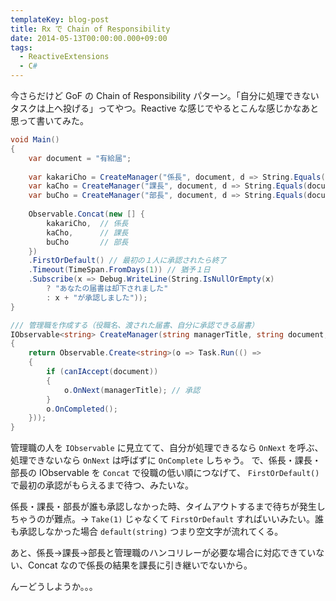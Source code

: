 ```yaml
---
templateKey: blog-post
title: Rx で Chain of Responsibility
date: 2014-05-13T00:00:00.000+09:00
tags:
  - ReactiveExtensions
  - C#
---
```

今さらだけど GoF の Chain of Responsibility パターン。「自分に処理できないタスクは上へ投げる」ってやつ。Reactive な感じでやるとこんな感じかなあと思って書いてみた。
<!--more-->

```csharp
void Main()
{
    var document = "有給届";
    
    var kakariCho = CreateManager("係長", document, d => String.Equals(document, "遅刻届"));
    var kaCho = CreateManager("課長", document, d => String.Equals(document, "有給届"));
    var buCho = CreateManager("部長", document, d => String.Equals(document, "退職届"));
    
    Observable.Concat(new [] { 
        kakariCho,  // 係長
        kaCho,      // 課長
        buCho       // 部長
    })
    .FirstOrDefault() // 最初の１人に承認されたら終了
    .Timeout(TimeSpan.FromDays(1)) // 猶予１日
    .Subscribe(x => Debug.WriteLine(String.IsNullOrEmpty(x) 
        ? "あなたの届書は却下されました" 
        : x + "が承認しました"));
}

/// 管理職を作成する（役職名、渡された届書、自分に承認できる届書）
IObservable<string> CreateManager(string managerTitle, string document, Predicate<string> canIAccept)
{
    return Observable.Create<string>(o => Task.Run(() => 
    {
        if (canIAccept(document)) 
        {
            o.OnNext(managerTitle); // 承認
        }
        o.OnCompleted();
    }));
}
```

管理職の人を ``IObservable`` に見立てて、自分が処理できるなら ``OnNext`` を呼ぶ、処理できないなら ``OnNext`` は呼ばずに ``OnComplete`` しちゃう。
で、係長・課長・部長の IObservable を ``Concat`` で役職の低い順につなげて、 ``FirstOrDefault()`` で最初の承認がもらえるまで待つ、みたいな。

係長・課長・部長が誰も承認しなかった時、タイムアウトするまで待ちが発生しちゃうのが難点。→ ``Take(1)`` じゃなくて ``FirstOrDefault`` すればいいみたい。誰も承認しなかった場合 ``default(string)`` つまり空文字が流れてくる。

あと、係長→課長→部長と管理職のハンコリレーが必要な場合に対応できていない、Concat なので係長の結果を課長に引き継いでないから。

んーどうしようか。。。
